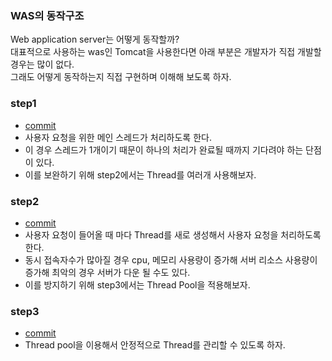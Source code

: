 
### WAS의 동작구조

Web application server는 어떻게 동작할까?  
대표적으로 사용하는 was인 Tomcat을 사용한다면 아래 부분은 개발자가 직접 개발할 경우는 많이 없다.  
그래도 어떻게 동작하는지 직접 구현하며 이해해 보도록 하자.


### step1
-  [commit](https://github.com/yunjizzz/was-practice/commit/5bd1166e6ffb6109b3ac1f75fef1c4a2092afa63)
- 사용자 요청을 위한 메인 스레드가 처리하도록 한다.
- 이 경우 스레드가 1개이기 때문이 하나의 처리가 완료될 때까지 기다려야 하는 단점이 있다.
- 이를 보완하기 위해 step2에서는 Thread를 여러개 사용해보자.

### step2
-  [commit](https://github.com/yunjizzz/was-practice/commit/5bd1166e6ffb6109b3ac1f75fef1c4a2092afa63)
- 사용자 요청이 들어올 때 마다 Thread를 새로 생성해서 사용자 요청을 처리하도록 한다.
- 동시 접속자수가 많아질 경우 cpu, 메모리 사용량이 증가해 서버 리소스 사용량이 증가해 최악의 경우 서버가 다운 될 수도 있다.
- 이를 방지하기 위해 step3에서는 Thread Pool을 적용해보자.

### step3 
- [commit](https://github.com/yunjizzz/was-practice/commit/52b06ae921de904dcf70578b675fa89f11c30fa8)
- Thread pool을 이용해서 안정적으로 Thread를 관리할 수 있도록  하자.
